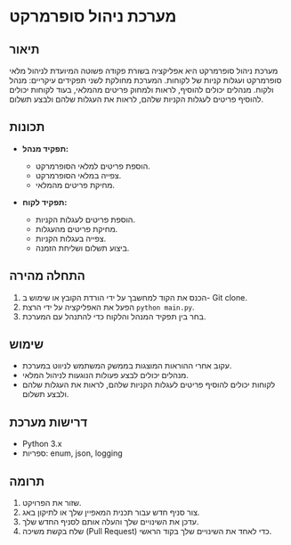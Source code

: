 # מערכת ניהול סופרמרקט

## תיאור

מערכת ניהול סופרמרקט היא אפליקציה בשורת פקודה פשוטה המיועדת לניהול מלאי סופרמרקט ועגלות קניות של לקוחות. המערכת מחולקת לשני תפקידים עיקריים: מנהל ולקוח. מנהלים יכולים להוסיף, לראות ולמחוק פריטים מהמלאי, בעוד לקוחות יכולים להוסיף פריטים לעגלות הקניות שלהם, לראות את העגלות שלהם ולבצע תשלום.

## תכונות

- **תפקיד מנהל:**
  - הוספת פריטים למלאי הסופרמרקט.
  - צפייה במלאי הסופרמרקט.
  - מחיקת פריטים מהמלאי.

- **תפקיד לקוח:**
  - הוספת פריטים לעגלות הקניות.
  - מחיקת פריטים מהעגלות.
  - צפייה בעגלות הקניות.
  - ביצוע תשלום ושליחת הזמנה.

## התחלה מהירה

1. הכנס את הקוד למחשבך על ידי הורדת הקובץ או שימוש ב- Git clone.
2. הפעל את האפליקציה על ידי הרצת `python main.py`.
3. בחר בין תפקיד המנהל והלקוח כדי להתנהל עם המערכת.

## שימוש

- עקוב אחרי ההוראות המוצגות בממשק המשתמש לניווט במערכת.
- מנהלים יכולים לבצע פעולות הנוגעות לניהול המלאי.
- לקוחות יכולים להוסיף פריטים לעגלות הקניות שלהם, לראות את העגלות שלהם ולבצע תשלום.

## דרישות מערכת

- Python 3.x
- ספריות: enum, json, logging

## תרומה

1. שזור את הפרויקט.
2. צור סניף חדש עבור תכנית המאפיין שלך או לתיקון באג.
3. עדכן את השינויים שלך והעלה אותם לסניף החדש שלך.
4. שלח בקשת משיכה (Pull Request) כדי לאחד את השינויים שלך בקוד הראשי.


